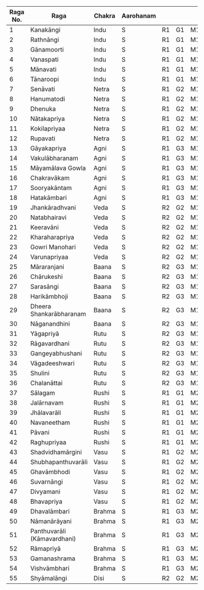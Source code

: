|Raga No.|Raga                       |Chakra|Aarohanam|        |    |      |         |        |    |      | 
|--------|---------------------------|------|---------|--------|----|------|---------|--------|----|------|
|1       |Kanakāngi                  |Indu  |S        |R1      |G1  |M1    |P        |D1      |N1  |S     |
|2       |Rathnāngi                  |Indu  |S        |R1      |G1  |M1    |P        |D1      |N2  |S     |
|3       |Gānamoorti                 |Indu  |S        |R1      |G1  |M1    |P        |D1      |N3  |S     |
|4       |Vanaspati                  |Indu  |S        |R1      |G1  |M1    |P        |D2      |N1  |S     |
|5       |Mānavati                   |Indu  |S        |R1      |G1  |M1    |P        |D2      |N2  |S     |
|6       |Tānaroopi                  |Indu  |S        |R1      |G1  |M1    |P        |D2      |N3  |S     |
|7       |Senāvati                   |Netra |S        |R1      |G2  |M1    |P        |D1      |N1  |S     |
|8       |Hanumatodi                 |Netra |S        |R1      |G2  |M1    |P        |D1      |N2  |S     |
|9       |Dhenuka                    |Netra |S        |R1      |G2  |M1    |P        |D1      |N3  |S     |
|10      |Nātakapriya                |Netra |S        |R1      |G2  |M1    |P        |D2      |N2  |S     |
|11      |Kokilapriyaa               |Netra |S        |R1      |G2  |M1    |P        |D2      |N3  |S     |
|12      |Rupavati                   |Netra |S        |R1      |G2  |M1    |P        |D3      |N3  |S     |
|13      |Gāyakapriya                |Agni  |S        |R1      |G3  |M1    |P        |D1      |N1  |S     |
|14      |Vakulābharanam             |Agni  |S        |R1      |G3  |M1    |P        |D1      |N2  |S     |
|15      |Māyamālava Gowla           |Agni  |S        |R1      |G3  |M1    |P        |D1      |N3  |S     |
|16      |Chakravākam                |Agni  |S        |R1      |G3  |M1    |P        |D2      |N2  |S     |
|17      |Sooryakāntam               |Agni  |S        |R1      |G3  |M1    |P        |D2      |N3  |S     |
|18      |Hatakāmbari                |Agni  |S        |R1      |G3  |M1    |P        |D3      |N3  |S     |
|19      |Jhankāradhvani             |Veda  |S        |R2      |G2  |M1    |P        |D1      |N1  |S     |
|20      |Natabhairavi               |Veda  |S        |R2      |G2  |M1    |P        |D1      |N2  |S     |
|21      |Keeravāni                  |Veda  |S        |R2      |G2  |M1    |P        |D1      |N3  |S     |
|22      |Kharaharapriya             |Veda  |S        |R2      |G2  |M1    |P        |D2      |N2  |S     |
|23      |Gowri Manohari             |Veda  |S        |R2      |G2  |M1    |P        |D2      |N3  |S     |
|24      |Varunapriyaa               |Veda  |S        |R2      |G2  |M1    |P        |D2      |N3  |S     |
|25      |Māraranjani                |Baana |S        |R2      |G3  |M1    |P        |D1      |N1  |S     |
|26      |Chārukeshi                 |Baana |S        |R2      |G3  |M1    |P        |D1      |N2  |S     |
|27      |Sarasāngi                  |Baana |S        |R2      |G3  |M1    |P        |D1      |N3  |S     |
|28      |Harikāmbhoji               |Baana |S        |R2      |G3  |M1    |P        |D2      |N2  |S     |
|29      |Dheera Shankarābharanam    |Baana |S        |R2      |G3  |M1    |P        |D2      |N3  |S     |
|30      |Nāganandhini               |Baana |S        |R2      |G3  |M1    |P        |D3      |N3  |S     |
|31      |Yāgapriyā                  |Rutu  |S        |R2      |G3  |M1    |P        |D1      |N1  |S     |
|32      |Rāgavardhani               |Rutu  |S        |R2      |G3  |M1    |P        |D1      |N2  |S     |
|33      |Gangeyabhushani            |Rutu  |S        |R2      |G3  |M1    |P        |D1      |N3  |S     |
|34      |Vāgadeeshwari              |Rutu  |S        |R2      |G3  |M1    |P        |D2      |N2  |S     |
|35      |Shulini                    |Rutu  |S        |R2      |G3  |M1    |P        |D2      |N3  |S     |
|36      |Chalanāttai                |Rutu  |S        |R2      |G3  |M1    |P        |D3      |N3  |S     |
|37      |Sālagam                    |Rushi |S        |R1      |G1  |M2    |P        |D1      |N1  |S     |
|38      |Jalārnavam                 |Rushi |S        |R1      |G1  |M2    |P        |D1      |N2  |S     |
|39      |Jhālavarāli                |Rushi |S        |R1      |G1  |M2    |P        |D1      |N3  |S     |
|40      |Navaneetham                |Rushi |S        |R1      |G1  |M2    |P        |D2      |N2  |S     |
|41      |Pāvani                     |Rushi |S        |R1      |G1  |M2    |P        |D2      |N3  |S     |
|42      |Raghupriyaa                |Rushi |S        |R1      |G1  |M2    |P        |D3      |N3  |S     |
|43      |Shadvidhamārgini           |Vasu  |S        |R1      |G2  |M2    |P        |D2      |N2  |S     |
|44      |Shubhapanthuvarāli         |Vasu  |S        |R1      |G2  |M2    |P        |D1      |N3  |S     |
|45      |Ghavāmbhodi                |Vasu  |S        |R1      |G2  |M2    |P        |D1      |N1  |S     |
|46      |Suvarnāngi                 |Vasu  |S        |R1      |G2  |M2    |P        |D2      |N3  |S     |
|47      |Divyamani                  |Vasu  |S        |R1      |G2  |M2    |P        |D3      |N3  |S     |
|48      |Bhavapriya                 |Vasu  |S        |R1      |G2  |M2    |P        |D1      |N2  |S     |
|49      |Dhavalāmbari               |Brahma|S        |R1      |G3  |M2    |P        |D1      |N1  |S     |
|50      |Nāmanārāyani               |Brahma|S        |R1      |G3  |M2    |P        |D1      |N2  |S     |
|51      |Panthuvarāli (Kāmavardhani)|Brahma|S        |R1      |G3  |M2    |P        |D1      |N3  |S     |
|52      |Rāmapriyā                  |Brahma|S        |R1      |G3  |M2    |P        |D2      |N2  |S     |
|53      |Gamanashrama               |Brahma|S        |R1      |G3  |M2    |P        |D2      |N3  |S     |
|54      |Vishvāmbhari               |Brahma|S        |R1      |G3  |M2    |P        |D3      |N3  |S     |
|55      |Shyāmalāngi                |Disi  |S        |R2      |G2  |M2    |P        |D1      |N1  |S     |
